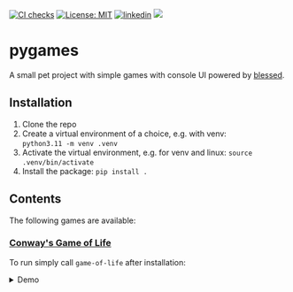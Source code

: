 [![CI checks](https://github.com/viktorvorobev/pygames/actions/workflows/ci-checks.yaml/badge.svg)](https://github.com/viktorvorobev/pygames/actions/workflows/ci-checks.yaml)
[![License: MIT](https://img.shields.io/badge/License-MIT-yellow.svg)](https://opensource.org/licenses/MIT)
[![linkedin](https://img.shields.io/badge/LinkedIn-0077B5?&logo=linkedin&logoColor=white)](https://www.linkedin.com/in/mr-viktor-vorobev/)
[![](https://img.shields.io/badge/My%20CV-00A98F?logo=googledrive&logoColor=white)](https://drive.google.com/file/d/1e45Z14JU7wt4H0zuaQfNd0Xz4Yu0q1h-/view?usp=share_link)

# pygames

A small pet project with simple games with console UI powered by [blessed](https://github.com/jquast/blessed).

## Installation

1. Clone the repo
2. Create a virtual environment of a choice, e.g. with venv:  
   `python3.11 -m venv .venv`
3. Activate the virtual environment, e.g. for venv and linux:
   `source .venv/bin/activate`
4. Install the package:
   `pip install .`

## Contents

The following games are available:

### [Conway's Game of Life](https://en.wikipedia.org/wiki/Conway%27s_Game_of_Life)

To run simply call `game-of-life` after installation:

<details>

<summary>Demo</summary>

![game-of-life.gif](https://github.com/viktorvorobev/pygames/blob/main/static/game_of_life.gif)

</details>

